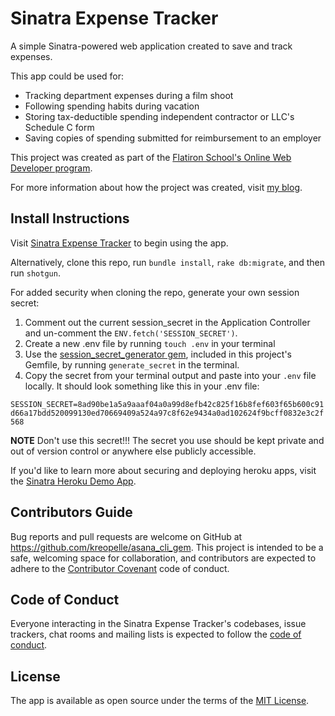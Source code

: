 # Sinatra Expense Tracker

A simple Sinatra-powered web application created to save and track expenses.

This app could be used for:
* Tracking department expenses during a film shoot
* Following spending habits during vacation
* Storing tax-deductible spending independent contractor or LLC's Schedule C form
* Saving copies of spending submitted for reimbursement to an employer

This project was created as part of the [Flatiron School's Online Web Developer program](https://flatiron-school.com).

For more information about how the project was created, visit [my blog](https://kreopelle.github.io/embrace_the_process_my_sinatra_project).

## Install Instructions

Visit [Sinatra Expense Tracker](https://sinatra-expense-tracker.herokuapp.com/) to begin using the app.

Alternatively, clone this repo, run `bundle install`, `rake db:migrate`, and then run `shotgun`.

For added security when cloning the repo, generate your own session secret:

1. Comment out the current session_secret in the Application Controller and un-comment the `ENV.fetch('SESSION_SECRET')`.
2. Create a new .env file by running `touch .env` in your terminal
3. Use the [session_secret_generator gem](https://github.com/DakotaLMartinez/session_secret_generator), included in this project's Gemfile, by running `generate_secret` in the terminal.
4. Copy the secret from your terminal output and paste into your `.env` file locally. It should look something like this in your .env file:

`SESSION_SECRET=8ad90be1a5a9aaaf04a0a99d8efb42c825f16b8fef603f65b600c91d66a17bdd520099130ed70669409a524a97c8f62e9434a0ad102624f9bcff0832e3c2f568`

**NOTE** Don't use this secret!!! The secret you use should be kept private and out of version control or anywhere else publicly accessible.

If you'd like to learn more about securing and deploying heroku apps, visit the [Sinatra Heroku Demo App](https://github.com/dakotalmartinez/sinatra-heroku-demo).

## Contributors Guide

Bug reports and pull requests are welcome on GitHub at https://github.com/kreopelle/asana_cli_gem. This project is intended to be a safe, welcoming space for collaboration, and contributors are expected to adhere to the [Contributor Covenant](http://contributor-covenant.org) code of conduct.

## Code of Conduct

Everyone interacting in the Sinatra Expense Tracker's codebases, issue trackers, chat rooms and mailing lists is expected to follow the [code of conduct](https://github.com/kreopelle/sinatra_expense_tracker/blob/master/CODE_OF_CONDUCT.md).

## License

The app is available as open source under the terms of the [MIT License](https://opensource.org/licenses/MIT).
